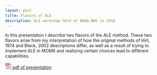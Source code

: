 ```yaml
---
layout: post
title: Flavors of ALE
description: ALE workshop held at NOAA-NWS in 2016
---
```


In this presentation I describe two flavors of the ALE method.  These two
flavors arise from my interpretation of how the original methods of Hirt, 1974
and Bleck, 2002 descriptions differ, as well as a result of trying to implement
ALE in MOM6 and realizing certain choices lead to different capabilities.

<a href="/assets/pdf/ALE_workshop_NCWCP_2016.pdf"><img src="/assets/images/pdf_small.png" width="20" height="20" style="padding:0px">
pdf of presentation</a>

<div style="text-align:center">
<object width="1000" height="600" data="/assets/pdf/ALE_workshop_NCWCP_2016.pdf"></object>
</div>

